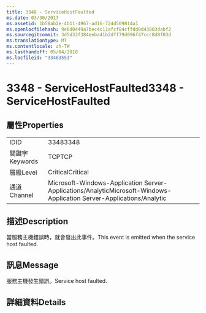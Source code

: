 ```yaml
---
title: 3348 - ServiceHostFaulted
ms.date: 03/30/2017
ms.assetid: 1b58ab2e-4b11-4967-ad16-724d509814a1
ms.openlocfilehash: 9e6d0449a7bec4c11afcf84cffdd0d43803dabf2
ms.sourcegitcommit: 3d5d33f384eeba41b2dff79d096f47ccc8d8f03d
ms.translationtype: MT
ms.contentlocale: zh-TW
ms.lasthandoff: 05/04/2018
ms.locfileid: "33463553"
---
```

# <a name="3348---servicehostfaulted"></a><span data-ttu-id="48114-102">3348 - ServiceHostFaulted</span><span class="sxs-lookup"><span data-stu-id="48114-102">3348 - ServiceHostFaulted</span></span>
## <a name="properties"></a><span data-ttu-id="48114-103">屬性</span><span class="sxs-lookup"><span data-stu-id="48114-103">Properties</span></span>  
  
|||  
|-|-|  
|<span data-ttu-id="48114-104">ID</span><span class="sxs-lookup"><span data-stu-id="48114-104">ID</span></span>|<span data-ttu-id="48114-105">3348</span><span class="sxs-lookup"><span data-stu-id="48114-105">3348</span></span>|  
|<span data-ttu-id="48114-106">關鍵字</span><span class="sxs-lookup"><span data-stu-id="48114-106">Keywords</span></span>|<span data-ttu-id="48114-107">TCP</span><span class="sxs-lookup"><span data-stu-id="48114-107">TCP</span></span>|  
|<span data-ttu-id="48114-108">層級</span><span class="sxs-lookup"><span data-stu-id="48114-108">Level</span></span>|<span data-ttu-id="48114-109">Critical</span><span class="sxs-lookup"><span data-stu-id="48114-109">Critical</span></span>|  
|<span data-ttu-id="48114-110">通道</span><span class="sxs-lookup"><span data-stu-id="48114-110">Channel</span></span>|<span data-ttu-id="48114-111">Microsoft-Windows-Application Server-Applications/Analytic</span><span class="sxs-lookup"><span data-stu-id="48114-111">Microsoft-Windows-Application Server-Applications/Analytic</span></span>|  
  
## <a name="description"></a><span data-ttu-id="48114-112">描述</span><span class="sxs-lookup"><span data-stu-id="48114-112">Description</span></span>  
 <span data-ttu-id="48114-113">當服務主機錯誤時，就會發出此事件。</span><span class="sxs-lookup"><span data-stu-id="48114-113">This event is emitted when the service host faulted.</span></span>  
  
## <a name="message"></a><span data-ttu-id="48114-114">訊息</span><span class="sxs-lookup"><span data-stu-id="48114-114">Message</span></span>  
 <span data-ttu-id="48114-115">服務主機發生錯誤。</span><span class="sxs-lookup"><span data-stu-id="48114-115">Service host faulted.</span></span>  
  
## <a name="details"></a><span data-ttu-id="48114-116">詳細資料</span><span class="sxs-lookup"><span data-stu-id="48114-116">Details</span></span>

